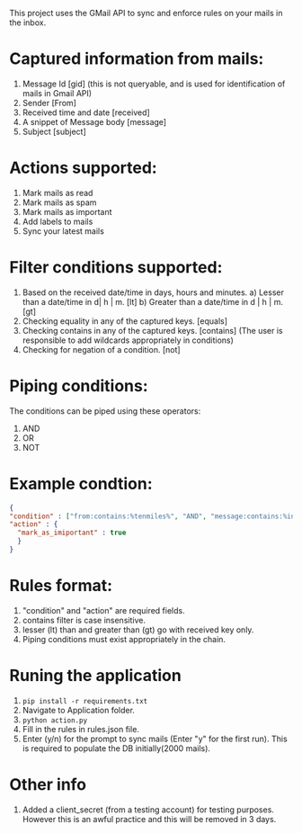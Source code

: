 This project uses the GMail API to sync and enforce rules on your mails in the inbox.

# Captured information from mails:
1) Message Id [gid] (this is not queryable, and is used for identification of mails in Gmail API)
2) Sender [From]
3) Received time and date [received]
4) A snippet of Message body [message]
5) Subject [subject]

# Actions supported:
1) Mark mails as read
2) Mark mails as spam
3) Mark mails as important
4) Add labels to mails
5) Sync your latest mails 

# Filter conditions supported:
1) Based on the received date/time in days, hours and minutes. 
    a) Lesser than a date/time in d| h | m. [lt]
    b) Greater than a date/time in d | h | m. [gt]
2) Checking equality in any of the captured keys. [equals]
3) Checking contains in any of the captured keys. [contains] (The user is responsible to add wildcards appropriately in conditions)
4) Checking for negation of a condition. [not]

# Piping conditions:
The conditions can be piped using these operators:
1) AND
2) OR
3) NOT

# Example condtion:
```json
{
"condition" : ["from:contains:%tenmiles%", "AND", "message:contains:%interview%"],
"action" : {
  "mark_as_imiportant" : true
  }
}
```

# Rules format:
1) "condition" and "action" are required fields.
2) contains filter is case insensitive.
3) lesser (lt) than and greater than (gt) go with received key only.
4) Piping conditions must exist appropriately in the chain.

# Runing the application
1) ```pip install -r requirements.txt```
2) Navigate to Application folder.
3) ```python action.py```
4) Fill in the rules in rules.json file.
5) Enter (y/n) for the prompt to sync mails (Enter "y" for the first run). This is required to populate the DB initially(2000 mails).

# Other info
1) Added a client_secret (from a testing account) for testing purposes. However this is an awful practice and this will be removed in 3 days.
